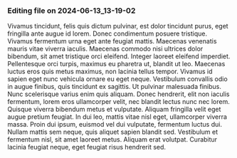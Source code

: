 

### Editing file on 2024-06-13_13-19-02

Vivamus tincidunt, felis quis dictum pulvinar, est dolor tincidunt purus, eget fringilla ante augue id lorem. Donec condimentum posuere tristique. Vivamus fermentum urna eget ante feugiat mattis. Maecenas venenatis mauris vitae viverra iaculis. Maecenas commodo nisi ultrices dolor bibendum, sit amet tristique orci eleifend. Integer laoreet eleifend imperdiet. Pellentesque orci turpis, maximus eu pharetra ut, blandit ut leo. Maecenas luctus eros quis metus maximus, non lacinia tellus tempor. Vivamus id sapien eget nunc vehicula ornare eu eget neque.
Vestibulum convallis odio in augue finibus, quis tincidunt ex sagittis. Ut pulvinar malesuada finibus. Nunc scelerisque varius enim quis aliquam. Donec hendrerit, elit non iaculis fermentum, lorem eros ullamcorper velit, nec blandit lectus nunc nec lorem. Quisque viverra bibendum metus et vulputate. Aliquam fringilla velit eget augue pretium feugiat. In dui leo, mattis vitae nisl eget, ullamcorper viverra massa. Proin dui ipsum, euismod vel dui vulputate, fermentum luctus dui. Nullam mattis sem neque, quis aliquet sapien blandit sed. Vestibulum et fermentum nisl, sit amet laoreet metus. Aliquam erat volutpat. Curabitur lacinia feugiat neque, eget feugiat risus hendrerit sed.


